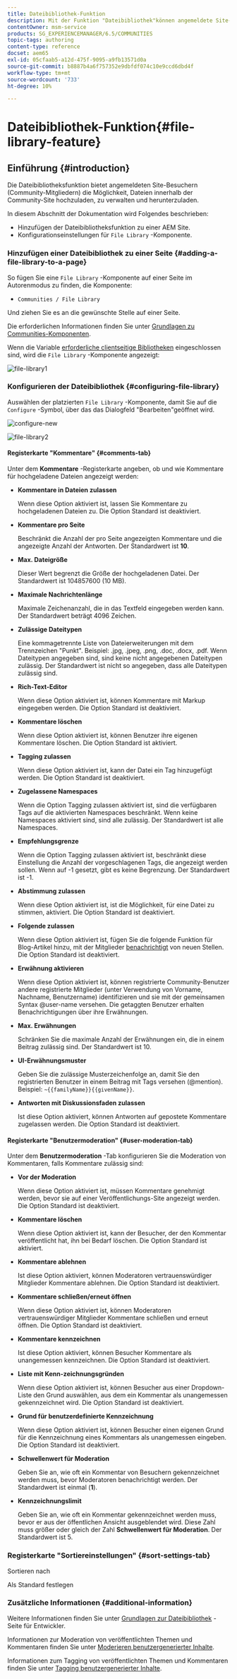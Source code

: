 ```yaml
---
title: Dateibibliothek-Funktion
description: Mit der Funktion "Dateibibliothek"können angemeldete Site-Besucher Dateien hochladen, verwalten und herunterladen.
contentOwner: msm-service
products: SG_EXPERIENCEMANAGER/6.5/COMMUNITIES
topic-tags: authoring
content-type: reference
docset: aem65
exl-id: 05cfaab5-a12d-475f-9095-a9fb13571d0a
source-git-commit: b8887b4a6f757352e9dbfdf074c10e9ccd6dbd4f
workflow-type: tm+mt
source-wordcount: '733'
ht-degree: 10%

---
```


# Dateibibliothek-Funktion{#file-library-feature}

## Einführung {#introduction}

Die Dateibibliotheksfunktion bietet angemeldeten Site-Besuchern (Community-Mitgliedern) die Möglichkeit, Dateien innerhalb der Community-Site hochzuladen, zu verwalten und herunterzuladen.

In diesem Abschnitt der Dokumentation wird Folgendes beschrieben:

* Hinzufügen der Dateibibliotheksfunktion zu einer AEM Site.
* Konfigurationseinstellungen für `File Library` -Komponente.

### Hinzufügen einer Dateibibliothek zu einer Seite {#adding-a-file-library-to-a-page}

So fügen Sie eine `File Library` -Komponente auf einer Seite im Autorenmodus zu finden, die Komponente:

* `Communities / File Library`

Und ziehen Sie es an die gewünschte Stelle auf einer Seite.

Die erforderlichen Informationen finden Sie unter [Grundlagen zu Communities-Komponenten](/help/communities/basics.md).

Wenn die Variable [erforderliche clientseitige Bibliotheken](/help/communities/essentials-file-library.md#essentials-for-client-side) eingeschlossen sind, wird die `File Library` -Komponente angezeigt:

![file-library1](assets/file-library1.png)

### Konfigurieren der Dateibibliothek {#configuring-file-library}

Auswählen der platzierten `File Library` -Komponente, damit Sie auf die `Configure` -Symbol, über das das Dialogfeld &quot;Bearbeiten&quot;geöffnet wird.

![configure-new](assets/configure-new.png)

![file-library2](assets/file-library2.png)

#### Registerkarte &quot;Kommentare&quot; {#comments-tab}

Unter dem **Kommentare** -Registerkarte angeben, ob und wie Kommentare für hochgeladene Dateien angezeigt werden:

* **Kommentare in Dateien zulassen**

  Wenn diese Option aktiviert ist, lassen Sie Kommentare zu hochgeladenen Dateien zu. Die Option Standard ist deaktiviert.

* **Kommentare pro Seite**

  Beschränkt die Anzahl der pro Seite angezeigten Kommentare und die angezeigte Anzahl der Antworten. Der Standardwert ist **10**.

* **Max. Dateigröße**

  Dieser Wert begrenzt die Größe der hochgeladenen Datei. Der Standardwert ist 104857600 (10 MB).

* **Maximale Nachrichtenlänge**

  Maximale Zeichenanzahl, die in das Textfeld eingegeben werden kann. Der Standardwert beträgt 4096 Zeichen.

* **Zulässige Dateitypen**

  Eine kommagetrennte Liste von Dateierweiterungen mit dem Trennzeichen &quot;Punkt&quot;. Beispiel: .jpg, .jpeg, .png, .doc, .docx, .pdf. Wenn Dateitypen angegeben sind, sind keine nicht angegebenen Dateitypen zulässig. Der Standardwert ist nicht so angegeben, dass alle Dateitypen zulässig sind.

* **Rich-Text-Editor**

  Wenn diese Option aktiviert ist, können Kommentare mit Markup eingegeben werden. Die Option Standard ist deaktiviert.

* **Kommentare löschen**

  Wenn diese Option aktiviert ist, können Benutzer ihre eigenen Kommentare löschen. Die Option Standard ist aktiviert.

* **Tagging zulassen**

  Wenn diese Option aktiviert ist, kann der Datei ein Tag hinzugefügt werden. Die Option Standard ist deaktiviert.

* **Zugelassene Namespaces**

  Wenn die Option Tagging zulassen aktiviert ist, sind die verfügbaren Tags auf die aktivierten Namespaces beschränkt. Wenn keine Namespaces aktiviert sind, sind alle zulässig. Der Standardwert ist alle Namespaces.

* **Empfehlungsgrenze**

  Wenn die Option Tagging zulassen aktiviert ist, beschränkt diese Einstellung die Anzahl der vorgeschlagenen Tags, die angezeigt werden sollen. Wenn auf -1 gesetzt, gibt es keine Begrenzung. Der Standardwert ist -1.

* **Abstimmung zulassen**

  Wenn diese Option aktiviert ist, ist die Möglichkeit, für eine Datei zu stimmen, aktiviert. Die Option Standard ist deaktiviert.

* **Folgende zulassen**

  Wenn diese Option aktiviert ist, fügen Sie die folgende Funktion für Blog-Artikel hinzu, mit der Mitglieder [benachrichtigt](/help/communities/notifications.md) von neuen Stellen. Die Option Standard ist deaktiviert.

* **Erwähnung aktivieren**

  Wenn diese Option aktiviert ist, können registrierte Community-Benutzer andere registrierte Mitglieder (unter Verwendung von Vorname, Nachname, Benutzername) identifizieren und sie mit der gemeinsamen Syntax @user-name versehen. Die getaggten Benutzer erhalten Benachrichtigungen über ihre Erwähnungen.

* **Max. Erwähnungen**

  Schränken Sie die maximale Anzahl der Erwähnungen ein, die in einem Beitrag zulässig sind. Der Standardwert ist 10.

* **UI-Erwähnungsmuster**

  Geben Sie die zulässige Musterzeichenfolge an, damit Sie den registrierten Benutzer in einem Beitrag mit Tags versehen (@mention). Beispiel: `~{{familyName}}{{givenName}}`.

* **Antworten mit Diskussionsfaden zulassen**

  Ist diese Option aktiviert, können Antworten auf gepostete Kommentare zugelassen werden. Die Option Standard ist deaktiviert.

#### Registerkarte &quot;Benutzermoderation&quot; {#user-moderation-tab}

Unter dem **Benutzermoderation** -Tab konfigurieren Sie die Moderation von Kommentaren, falls Kommentare zulässig sind:

* **Vor der Moderation**

  Wenn diese Option aktiviert ist, müssen Kommentare genehmigt werden, bevor sie auf einer Veröffentlichungs-Site angezeigt werden. Die Option Standard ist deaktiviert.

* **Kommentare löschen**

  Wenn diese Option aktiviert ist, kann der Besucher, der den Kommentar veröffentlicht hat, ihn bei Bedarf löschen. Die Option Standard ist aktiviert.

* **Kommentare ablehnen**

  Ist diese Option aktiviert, können Moderatoren vertrauenswürdiger Mitglieder Kommentare ablehnen. Die Option Standard ist deaktiviert.

* **Kommentare schließen/erneut öffnen**

  Wenn diese Option aktiviert ist, können Moderatoren vertrauenswürdiger Mitglieder Kommentare schließen und erneut öffnen. Die Option Standard ist deaktiviert.

* **Kommentare kennzeichnen**

  Ist diese Option aktiviert, können Besucher Kommentare als unangemessen kennzeichnen. Die Option Standard ist deaktiviert.

* **Liste mit Kenn-zeichnungsgründen**

  Wenn diese Option aktiviert ist, können Besucher aus einer Dropdown-Liste den Grund auswählen, aus dem ein Kommentar als unangemessen gekennzeichnet wird. Die Option Standard ist deaktiviert.

* **Grund für benutzerdefinierte Kennzeichnung**

  Wenn diese Option aktiviert ist, können Besucher einen eigenen Grund für die Kennzeichnung eines Kommentars als unangemessen eingeben. Die Option Standard ist deaktiviert.

* **Schwellenwert für Moderation**

  Geben Sie an, wie oft ein Kommentar von Besuchern gekennzeichnet werden muss, bevor Moderatoren benachrichtigt werden. Der Standardwert ist einmal (**1**).

* **Kennzeichnungslimit**

  Geben Sie an, wie oft ein Kommentar gekennzeichnet werden muss, bevor er aus der öffentlichen Ansicht ausgeblendet wird. Diese Zahl muss größer oder gleich der Zahl **Schwellenwert für Moderation**. Der Standardwert ist 5.

### Registerkarte &quot;Sortiereinstellungen&quot; {#sort-settings-tab}

Sortieren nach

Als Standard festlegen

### Zusätzliche Informationen {#additional-information}

Weitere Informationen finden Sie unter [Grundlagen zur Dateibibliothek](/help/communities/essentials-file-library.md) -Seite für Entwickler.

Informationen zur Moderation von veröffentlichten Themen und Kommentaren finden Sie unter [Moderieren benutzergenerierter Inhalte](/help/communities/moderate-ugc.md).

Informationen zum Tagging von veröffentlichten Themen und Kommentaren finden Sie unter [Tagging benutzergenerierter Inhalte](/help/communities/tag-ugc.md).
